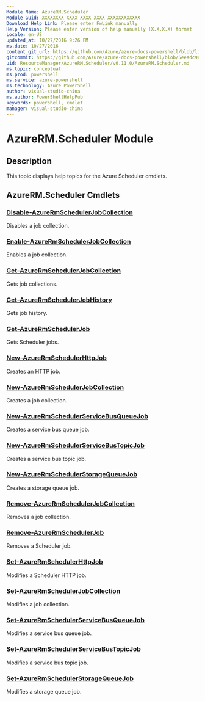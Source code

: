 ```yaml
---
Module Name: AzureRM.Scheduler
Module Guid: XXXXXXXX-XXXX-XXXX-XXXX-XXXXXXXXXXXX
Download Help Link: Please enter FwLink manually
Help Version: Please enter version of help manually (X.X.X.X) format
Locale: en-US
updated_at: 10/27/2016 9:26 PM
ms.date: 10/27/2016
content_git_url: https://github.com/Azure/azure-docs-powershell/blob/live/azureps-cmdlets-docs/ResourceManager/AzureRM.Scheduler/v0.11.0/AzureRM.Scheduler.md
gitcommit: https://github.com/Azure/azure-docs-powershell/blob/5eeadc9e4cb2922fcef5161f87c5588a44622a76/azureps-cmdlets-docs/ResourceManager/AzureRM.Scheduler/v0.11.0/AzureRM.Scheduler.md
uid: ResourceManager/AzureRM.Scheduler/v0.11.0/AzureRM.Scheduler.md
ms.topic: conceptual
ms.prod: powershell
ms.service: azure-powershell
ms.technology: Azure PowerShell
author: visual-studio-china
ms.author: PowerShellHelpPub
keywords: powershell, cmdlet
manager: visual-studio-china
---
```


# AzureRM.Scheduler Module
## Description
This topic displays help topics for the Azure Scheduler cmdlets.

## AzureRM.Scheduler Cmdlets
### [Disable-AzureRmSchedulerJobCollection](./Disable-AzureRmSchedulerJobCollection.md)
Disables a job collection.


### [Enable-AzureRmSchedulerJobCollection](./Enable-AzureRmSchedulerJobCollection.md)
Enables a job collection.


### [Get-AzureRmSchedulerJobCollection](./Get-AzureRmSchedulerJobCollection.md)
Gets job collections.


### [Get-AzureRmSchedulerJobHistory](./Get-AzureRmSchedulerJobHistory.md)
Gets job history.


### [Get-AzureRmSchedulerJob](./Get-AzureRmSchedulerJob.md)
Gets Scheduler jobs.


### [New-AzureRmSchedulerHttpJob](./New-AzureRmSchedulerHttpJob.md)
Creates an HTTP job.


### [New-AzureRmSchedulerJobCollection](./New-AzureRmSchedulerJobCollection.md)
Creates a job collection.


### [New-AzureRmSchedulerServiceBusQueueJob](./New-AzureRmSchedulerServiceBusQueueJob.md)
Creates a service bus queue job.


### [New-AzureRmSchedulerServiceBusTopicJob](./New-AzureRmSchedulerServiceBusTopicJob.md)
Creates a service bus topic job.


### [New-AzureRmSchedulerStorageQueueJob](./New-AzureRmSchedulerStorageQueueJob.md)
Creates a storage queue job.


### [Remove-AzureRmSchedulerJobCollection](./Remove-AzureRmSchedulerJobCollection.md)
Removes a job collection.


### [Remove-AzureRmSchedulerJob](./Remove-AzureRmSchedulerJob.md)
Removes a Scheduler job.


### [Set-AzureRmSchedulerHttpJob](./Set-AzureRmSchedulerHttpJob.md)
Modifies a Scheduler HTTP job.


### [Set-AzureRmSchedulerJobCollection](./Set-AzureRmSchedulerJobCollection.md)
Modifies a job collection.


### [Set-AzureRmSchedulerServiceBusQueueJob](./Set-AzureRmSchedulerServiceBusQueueJob.md)
Modifies a service bus queue job.


### [Set-AzureRmSchedulerServiceBusTopicJob](./Set-AzureRmSchedulerServiceBusTopicJob.md)
Modifies a service bus topic job.


### [Set-AzureRmSchedulerStorageQueueJob](./Set-AzureRmSchedulerStorageQueueJob.md)
Modifies a storage queue job.



